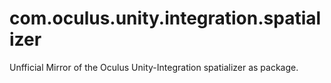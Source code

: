 # com.oculus.unity.integration.spatializer
Unfficial Mirror of the Oculus Unity-Integration spatializer as package.
